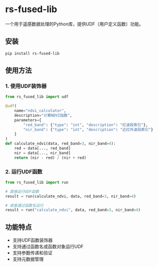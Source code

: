 # rs-fused-lib

一个用于遥感数据处理的Python库，提供UDF（用户定义函数）功能。

## 安装

```bash
pip install rs-fused-lib
```

## 使用方法

### 1. 使用UDF装饰器

```python
from rs_fused_lib import udf

@udf(
    name="ndvi_calculator",
    description="计算NDVI指数",
    parameters={
        "red_band": {"type": "int", "description": "红波段索引"},
        "nir_band": {"type": "int", "description": "近红外波段索引"}
    }
)
def calculate_ndvi(data, red_band=3, nir_band=4):
    red = data[..., red_band]
    nir = data[..., nir_band]
    return (nir - red) / (nir + red)
```

### 2. 运行UDF函数

```python
from rs_fused_lib import run

# 直接运行UDF函数
result = run(calculate_ndvi, data, red_band=3, nir_band=4)

# 或者通过函数名运行
result = run("calculate_ndvi", data, red_band=3, nir_band=4)
```

## 功能特点

- 支持UDF函数装饰器
- 支持通过函数名或函数对象运行UDF
- 支持参数传递和验证
- 支持元数据管理 